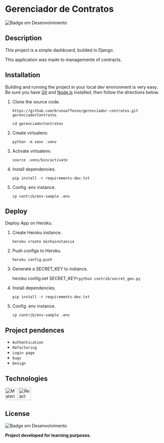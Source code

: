 # Gerenciador de Contratos
![Badge em Desenvolvimento](https://img.shields.io/badge/Status-Development-yellow)

## Description
This project is a simple dashboard, builded in Django. 

This application was made to managemente of contracts.

## Installation
Building and running the project in your local dev environment is very easy. Be sure you have [Git](https://git-scm.com/downloads) and [Node.js](https://nodejs.org/) installed, then follow the directions below.

1. Clone the source code. 

    `https://github.com/brunoaffonso/gerenciador-contratos.git  gerenciadorContratos`
    
    `cd gerenciadorContratos`


2. Create virtualenv.

    `python -m venv .venv`
	

3. Activate virtualenv.

    `source .venv/bin/activate`


4. Install dependencies.

    `pip install -r requirements-dev.txt`


5. Config .env instance.

    `cp contrib/env-sample .env`


## Deploy
Deploy App on Heroku.

1. Create Heroku instance. 
    
    `heroku create minhainstancia`


2. Push configs to Heroku.
    
    `heroku config:push`
	

3. Generate a SECRET_KEY to instance.

    heroku config:set SECRET_KEY=`python contrib/secret_gen.py`


4. Install dependencies.

    `pip install -r requirements-dev.txt`


5. Config .env instance.

    `cp contrib/env-sample .env`


## Project pendences
- `Authentication`
- `Refactoring`
- `Login page`
- `bugs`
- `Design`

## Technologies
<div>
<a href="#" target="_blank"> <img src="https://cdn.worldvectorlogo.com/logos/python-5.svg" alt="Material UI" width="40" height="40"/></a>
<a href="#" target="_blank"> <img src="https://cdn.worldvectorlogo.com/logos/django.svg" alt="React" width="40" height="40"/></a>
</div>

## License
![Badge em Desenvolvimento](https://img.shields.io/badge/Licence-MIT-green)

**Project developed for learning purposes.**
	
